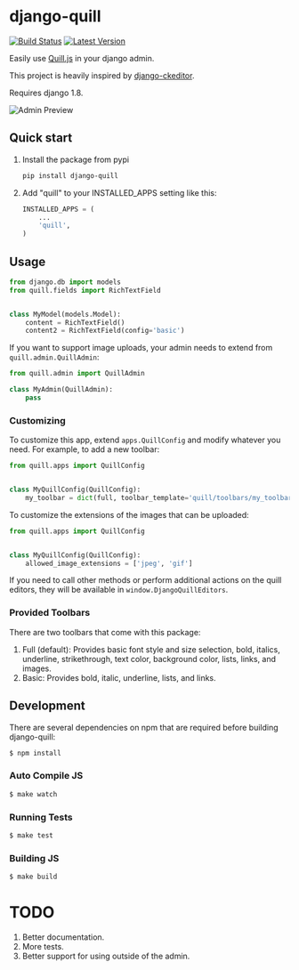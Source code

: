# django-quill

[![Build Status](https://img.shields.io/travis/gsmke/django-quill/master.svg?style=flat)](https://travis-ci.org/gsmke/django-quill)
[![Latest Version](https://img.shields.io/pypi/v/django-quill.svg?style=flat)](https://pypi.python.org/pypi/django-quill/)

Easily use [Quill.js](http://quilljs.com/) in your django admin.

This project is heavily inspired by [django-ckeditor](https://github.com/django-ckeditor/django-ckeditor).

Requires django 1.8.

![Admin Preview](/.screenshots/admin.png?raw=true)

## Quick start

1. Install the package from pypi

    ```bash
    pip install django-quill
    ```

2. Add "quill" to your INSTALLED_APPS setting like this:

    ```python
    INSTALLED_APPS = (
        ...
        'quill',
    )
    ```

## Usage

```python
from django.db import models
from quill.fields import RichTextField


class MyModel(models.Model):
    content = RichTextField()
    content2 = RichTextField(config='basic')
```

If you want to support image uploads, your admin needs to extend from `quill.admin.QuillAdmin`:

```python
from quill.admin import QuillAdmin

class MyAdmin(QuillAdmin):
    pass
```

### Customizing

To customize this app, extend ``apps.QuillConfig`` and modify whatever you need. For example, to add a new toolbar:

```python
from quill.apps import QuillConfig


class MyQuillConfig(QuillConfig):
    my_toolbar = dict(full, toolbar_template='quill/toolbars/my_toolbar.html')
```

To customize the extensions of the images that can be uploaded:

```python
from quill.apps import QuillConfig


class MyQuillConfig(QuillConfig):
    allowed_image_extensions = ['jpeg', 'gif']
```

If you need to call other methods or perform additional actions on the quill editors, they will be available in ``window.DjangoQuillEditors``.

### Provided Toolbars

There are two toolbars that come with this package:

1. Full (default): Provides basic font style and size selection, bold, italics, underline, strikethrough, text color, background color, lists, links, and images.
2. Basic: Provides bold, italic, underline, lists, and links.

## Development

There are several dependencies on npm that are required before building django-quill:

```bash
$ npm install
```

### Auto Compile JS

```bash
$ make watch
```

### Running Tests

```bash
$ make test
```

### Building JS

```bash
$ make build
```


# TODO

1. Better documentation.
2. More tests.
3. Better support for using outside of the admin.
